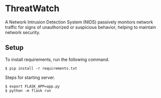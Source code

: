 # ThreatWatch
A Network Intrusion Detection System (NIDS) passively monitors network traffic for signs of unauthorized or suspicious behavior, helping to maintain network security.


## Setup
To install requirements, run the following command.<br/>
```
$ pip install -r requirements.txt
```
Steps for starting server.
```
$ export FLASK_APP=app.py
$ python -m flask run
```
